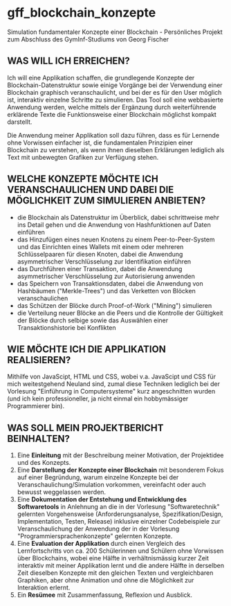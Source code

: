 # gff_blockchain_konzepte
Simulation fundamentaler Konzepte einer Blockchain - Persönliches Projekt zum Abschluss des GymInf-Studiums von Georg Fischer

## WAS WILL ICH ERREICHEN?
Ich will eine Applikation schaffen, die grundlegende Konzepte der Blockchain-Datenstruktur sowie einige Vorgänge bei der Verwendung einer Blockchain graphisch veranschaulicht, und bei der es für den User möglich ist, interaktiv einzelne Schritte zu simulieren. Das Tool soll eine webbasierte Anwendung werden, welche mittels der Ergänzung durch weiterführende erklärende Texte die Funktionsweise einer Blockchain möglichst kompakt darstellt.

Die Anwendung meiner Applikation soll dazu führen, dass es für Lernende ohne Vorwissen einfacher ist, die fundamentalen Prinzipien einer Blockchain zu verstehen, als wenn ihnen dieselben Erklärungen lediglich als Text mit unbewegten Grafiken zur Verfügung stehen.
 
## WELCHE KONZEPTE MÖCHTE ICH VERANSCHAULICHEN UND DABEI DIE MÖGLICHKEIT ZUM SIMULIEREN ANBIETEN?
- die Blockchain als Datenstruktur im Überblick, dabei schrittweise mehr ins Detail gehen und die Anwendung von Hashfunktionen auf Daten einführen
- das Hinzufügen eines neuen Knotens zu einem Peer-to-Peer-System und das Einrichten eines Wallets mit einem oder mehreren Schlüsselpaaren für diesen Knoten, dabei die Anwendung asymmetrischer Verschlüsselung zur Identifikation einführen
- das Durchführen einer Transaktion, dabei die Anwendung asymmetrischer Verschlüsselung zur Autorisierung anwenden
- das Speichern von Transaktionsdaten, dabei die Anwendung von Hashbäumen ("Merkle-Trees") und das Verketten von Blöcken veranschaulichen
- das Schützen der Blöcke durch Proof-of-Work ("Mining") simulieren
- die Verteilung neuer Blöcke an die Peers und die Kontrolle der Gültigkeit der Blöcke durch selbige sowie das Auswählen einer Transaktionshistorie bei Konflikten
 
## WIE MÖCHTE ICH DIE APPLIKATION REALISIEREN?
Mithilfe von JavaScipt, HTML und CSS, wobei v.a. JavaScipt und CSS für mich weitestgehend Neuland sind, zumal diese Techniken lediglich bei der Vorlesung "Einführung in Computersysteme" kurz angeschnitten wurden (und ich kein professioneller, ja nicht einmal ein hobbymässiger Programmierer bin).
 
## WAS SOLL MEIN PROJEKTBERICHT BEINHALTEN?
1.	Eine **Einleitung** mit der Beschreibung meiner Motivation, der Projektidee und des Konzepts.
2.	Eine **Darstellung der Konzepte einer Blockchain** mit besonderem Fokus auf einer Begründung, warum einzelne Konzepte bei der Veranschaulichung/Simulation vorkommen, vereinfacht oder auch bewusst weggelassen werden.
3.	Eine **Dokumentation der Entstehung und Entwicklung des Softwaretools** in Anlehnung an die in der Vorlesung "Softwaretechnik" gelernten Vorgehensweise (Anforderungsanalyse, Spezifikation/Design, Implementation, Testen, Release) inklusive einzelner Codebeispiele zur Veranschaulichung der Anwendung der in der Vorlesung "Programmiersprachenkonzepte" gelernten Konzepte.
4.	Eine **Evaluation der Applikation** durch einen Vergleich des Lernfortschritts von ca. 200 Schülerinnen und Schülern ohne Vorwissen über Blockchains, wobei eine Hälfte in verhältnismässig kurzer Zeit interaktiv mit meiner Applikation lernt und die andere Hälfte in derselben Zeit dieselben Konzepte mit den gleichen Texten und vergleichbaren Graphiken, aber ohne Animation und ohne die Möglichkeit zur Interaktion erlernt.
5.	Ein **Resümee** mit Zusammenfassung, Reflexion und Ausblick.
